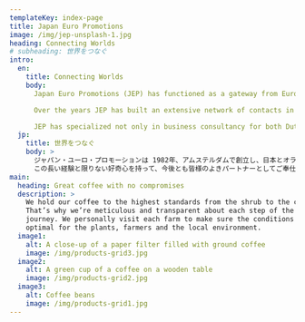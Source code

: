 ```yaml
---
templateKey: index-page
title: Japan Euro Promotions
image: /img/jep-unsplash-1.jpg
heading: Connecting Worlds
# subheading: 世界をつなぐ
intro:
  en:
    title: Connecting Worlds
    body:
      Japan Euro Promotions (JEP) has functioned as a gateway from Europe to Japan and Vice versa ever since 1982. Our Japanese and European clients vary from hospitality companies to research institutions, import and export companies environmental involved companies, but also to artists, cultural theme parcs, museums, TV-stations, newspapers,.

      Over the years JEP has built an extensive network of contacts in Japan and Europe and has acquired experience in various fields.

      JEP has specialized not only in business consultancy for both Dutch and Japanese companies and municipalities, but also has broad experience in media coordination and planning of cultural and social events. [Book 'Learning the Dutch Way'](/img/book-takeshi.jpg)
  jp:
    title: 世界をつなぐ
    body: >
      ジャパン・ユーロ・プロモーションは 1982年、アムステルダムで創立し、日本とオランダをはじめとする欧州の国々との政治、経済、メディア、文化の交流促進に勤めて来ました。ジャパン・ユーロ・プロモーションは 創設以来、東西の橋として企業や団体のさまざまな課題を解決し、そこに新たな生きを引き込み、また、政府、自治体、商社、企業、博物館、新聞社、テレービ局、出版翻訳通訳事務所、ＮＧＯ，ＮＰＯなどの幅広いネットワークを通して広い分野の専門的知識を貯蓄して参りました。
      この長い経験と限りない好奇心を持って、今後とも皆様のよきパートナーとしてご奉仕させて頂きたいと存じております。
main:
  heading: Great coffee with no compromises
  description: >
    We hold our coffee to the highest standards from the shrub to the cup.
    That’s why we’re meticulous and transparent about each step of the coffee’s
    journey. We personally visit each farm to make sure the conditions are
    optimal for the plants, farmers and the local environment.
  image1:
    alt: A close-up of a paper filter filled with ground coffee
    image: /img/products-grid3.jpg
  image2:
    alt: A green cup of a coffee on a wooden table
    image: /img/products-grid2.jpg
  image3:
    alt: Coffee beans
    image: /img/products-grid1.jpg
---
```


